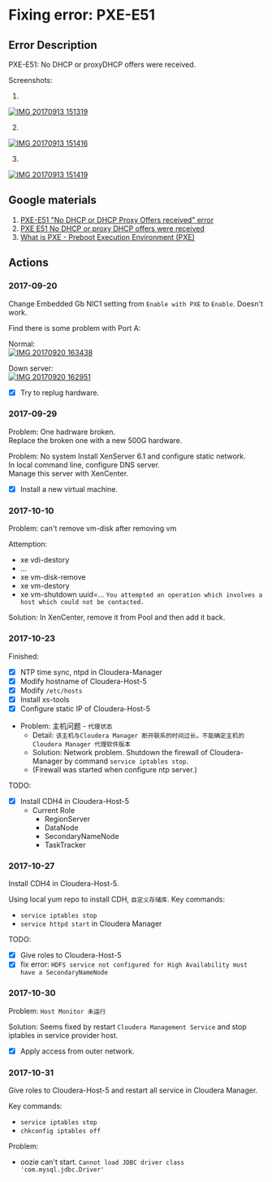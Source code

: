 # Fixing error: PXE-E51

## Error Description

PXE-E51: No DHCP or proxyDHCP offers were received.

Screenshots:

1.
<a href="https://ibb.co/eOUNoa"><img src="https://thumb.ibb.co/eOUNoa/IMG_20170913_151319.jpg" alt="IMG 20170913 151319" border="0" /></a>

2.
<a href="https://ibb.co/dH8tuF"><img src="https://thumb.ibb.co/dH8tuF/IMG_20170913_151416.jpg" alt="IMG 20170913 151416" border="0" /></a>

3.
<a href="https://ibb.co/ng9cMv"><img src="https://thumb.ibb.co/ng9cMv/IMG_20170913_151419.jpg" alt="IMG 20170913 151419" border="0" /></a>

## Google materials

1. [PXE-E51 "No DHCP or DHCP Proxy Offers received" error](https://community.saas.hpe.com/t5/ProLiant-Deployment-and/PXE-E51-quot-No-DHCP-or-DHCP-Proxy-Offers-received-quot-error/td-p/835177)
1. [PXE E51 No DHCP or proxy DHCP offers were received](https://support.symantec.com/en_US/article.TECH12323.html)
1. [What is PXE - Preboot Execution Environment (PXE)](http://searchnetworking.techtarget.com/definition/Preboot-Execution-Environment)

## Actions

### 2017-09-20

Change Embedded Gb NIC1 setting from `Enable with PXE` to `Enable`. Doesn't work.

Find there is some problem with Port A:

Normal:<br>
<a href="https://ibb.co/eQqCDk"><img src="https://thumb.ibb.co/eQqCDk/IMG_20170920_163438.jpg" alt="IMG 20170920 163438" border="0" /></a>

Down server:<br>
<a href="https://ibb.co/g4b8m5"><img src="https://thumb.ibb.co/g4b8m5/IMG_20170920_162951.jpg" alt="IMG 20170920 162951" border="0" /></a>

- [x] Try to replug hardware.

### 2017-09-29

Problem: One hadrware broken.<br>
Replace the broken one with a new 500G hardware.

Problem: No system
Install XenServer 6.1 and configure static network.<br>
In local command line, configure DNS server.<br>
Manage this server with XenCenter.

- [x] Install a new virtual machine. 

### 2017-10-10

Problem: can't remove vm-disk after removing vm

Attemption: 
- xe vdi-destory
- ...
- xe vm-disk-remove
- xe vm-destory
- xe vm-shutdown uuid=... `You attempted an operation which involves a host which could not be contacted.`

Solution: In XenCenter, remove it from Pool and then add it back.

### 2017-10-23

Finished:
- [x] NTP time sync, ntpd in Cloudera-Manager
- [x] Modify hostname of Cloudera-Host-5
- [x] Modify `/etc/hosts`
- [x] Install xs-tools
- [x] Configure static IP of Cloudera-Host-5

- Problem: 主机问题 - `代理状态`
  - Detail: `该主机与Cloudera Manager 断开联系的时间过长。不能确定主机的 Cloudera Manager 代理软件版本`
  - Solution: Network problem. Shutdown the firewall of Cloudera-Manager by command `service iptables stop`.
  - (Firewall was started when configure ntp server.)

TODO:
- [x] Install CDH4 in Cloudera-Host-5
  - Current Role
    - RegionServer
    - DataNode
    - SecondaryNameNode
    - TaskTracker
    
### 2017-10-27

Install CDH4 in Cloudera-Host-5.

Using local yum repo to install CDH, `自定义存储库`.
Key commands:
- `service iptables stop`
- `service httpd start` in Cloudera Manager

TODO:
- [x] Give roles to Cloudera-Host-5
- [x] fix error: `HDFS service not configured for High Availability must have a SecondaryNameNode`

### 2017-10-30

Problem: `Host Monitor 未运行`

Solution: Seems fixed by restart `Cloudera Management Service` and stop iptables in service provider host.

- [X] Apply access from outer network.

### 2017-10-31

Give roles to Cloudera-Host-5 and restart all service in Cloudera Manager.

Key commands:
- `service iptables stop`
- `chkconfig iptables off`

Problem:
- oozie can't start. `Cannot load JDBC driver class 'com.mysql.jdbc.Driver'`
